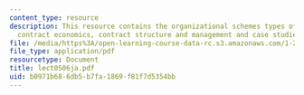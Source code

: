 ```yaml
---
content_type: resource
description: This resource contains the organizational schemes types of transit contracts,
  contract economics, contract structure and management and case studies.
file: /media/https%3A/open-learning-course-data-rc.s3.amazonaws.com/1-259j-transit-management-fall-2006/b0971b686db5b7fa1869f81f7d5354bb_lect0506ja.pdf
file_type: application/pdf
resourcetype: Document
title: lect0506ja.pdf
uid: b0971b68-6db5-b7fa-1869-f81f7d5354bb
---
```

